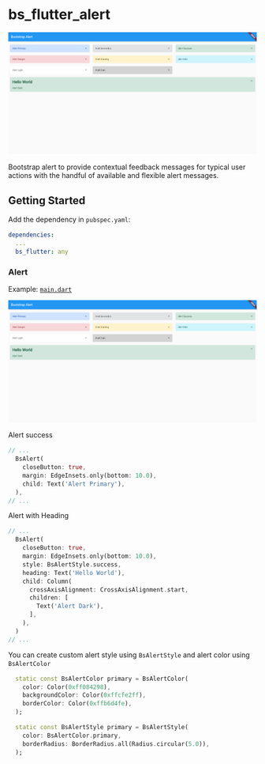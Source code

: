 # bs_flutter_alert

![Alt text](https://raw.githubusercontent.com/kholifanalfon/bs_flutter_alert/main/screenshot/example.png "Screenshot Example Alert")

Bootstrap alert to provide contextual feedback messages for typical user actions with the handful of available and flexible alert messages.

## Getting Started
Add the dependency in `pubspec.yaml`:

```yaml
dependencies:
  ...
  bs_flutter: any
```

### Alert
Example: [`main.dart`](https://github.com/kholifanalfon/bs_flutter_alert/blob/main/example/lib/main.dart)

![Alt text](https://raw.githubusercontent.com/kholifanalfon/bs_flutter_alert/main/screenshot/example.png "Screenshot Example Alert")

Alert success
```dart
// ...
  BsAlert(
    closeButton: true,
    margin: EdgeInsets.only(bottom: 10.0),
    child: Text('Alert Primary'),
  ),
// ...
```

Alert with Heading
```dart
// ...
  BsAlert(
    closeButton: true,
    margin: EdgeInsets.only(bottom: 10.0),
    style: BsAlertStyle.success,
    heading: Text('Hello World'),
    child: Column(
      crossAxisAlignment: CrossAxisAlignment.start,
      children: [
        Text('Alert Dark'),
      ],
    ),
  )
// ...
```

You can create custom alert style using `BsAlertStyle` and alert color using `BsAlertColor`

```dart
  static const BsAlertColor primary = BsAlertColor(
    color: Color(0xff084298),
    backgroundColor: Color(0xffcfe2ff),
    borderColor: Color(0xffb6d4fe),
  );
```

```dart
  static const BsAlertStyle primary = BsAlertStyle(
    color: BsAlertColor.primary,
    borderRadius: BorderRadius.all(Radius.circular(5.0)),
  );
```

